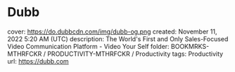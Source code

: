 # Dubb

cover: https://do.dubbcdn.com/img/dubb-og.png
created: November 11, 2022 5:20 AM (UTC)
description: The World's First and Only Sales-Focused Video Communication Platform - Video Your Self
folder: BOOKMRKS-MTHRFCKR / PRODUCTIVITY-MTHRFCKR / Productivity
tags: Productivity
url: https://dubb.com